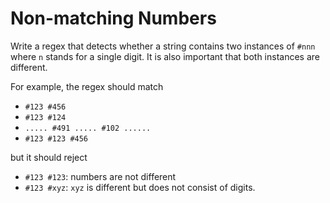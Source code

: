 # Non-matching Numbers

Write a regex that detects whether a string contains two instances of `#nnn` where `n` stands for a single digit.
It is also important that both instances are different.

For example, the regex should match

* `#123 #456`
* `#123 #124`
* `..... #491 ..... #102 ......`
* `#123 #123 #456`

but it should reject

* `#123 #123`: numbers are not different
* `#123 #xyz`: `xyz` is different but does not consist of digits.
